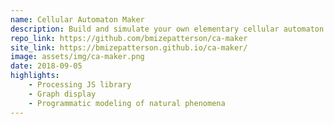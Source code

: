```yaml
---
name: Cellular Automaton Maker
description: Build and simulate your own elementary cellular automaton.
repo_link: https://github.com/bmizepatterson/ca-maker
site_link: https://bmizepatterson.github.io/ca-maker/
image: assets/img/ca-maker.png
date: 2018-09-05
highlights:
    - Processing JS library
    - Graph display
    - Programmatic modeling of natural phenomena
---
```

